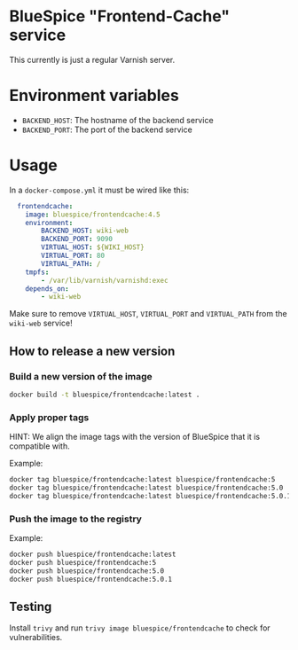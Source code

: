 # BlueSpice "Frontend-Cache" service

This currently is just a regular Varnish server.

# Environment variables
- `BACKEND_HOST`: The hostname of the backend service
- `BACKEND_PORT`: The port of the backend service

#  Usage
In a `docker-compose.yml` it must be wired like this:
```yaml
  frontendcache:
	image: bluespice/frontendcache:4.5
	environment:
		BACKEND_HOST: wiki-web
		BACKEND_PORT: 9090
		VIRTUAL_HOST: ${WIKI_HOST}
		VIRTUAL_PORT: 80
		VIRTUAL_PATH: /
	tmpfs:
		- /var/lib/varnish/varnishd:exec
	depends_on:
		- wiki-web
```

Make sure to remove `VIRTUAL_HOST`, `VIRTUAL_PORT` and `VIRTUAL_PATH` from the `wiki-web` service!

## How to release a new version

### Build a new version of the image
```sh
docker build -t bluespice/frontendcache:latest .
```

### Apply proper tags
HINT: We align the image tags with the version of BlueSpice that it is compatible with.

Example:
```sh
docker tag bluespice/frontendcache:latest bluespice/frontendcache:5
docker tag bluespice/frontendcache:latest bluespice/frontendcache:5.0
docker tag bluespice/frontendcache:latest bluespice/frontendcache:5.0.1
```

### Push the image to the registry
Example:
```sh
docker push bluespice/frontendcache:latest
docker push bluespice/frontendcache:5
docker push bluespice/frontendcache:5.0
docker push bluespice/frontendcache:5.0.1
```

## Testing
Install `trivy` and run `trivy image bluespice/frontendcache` to check for vulnerabilities.